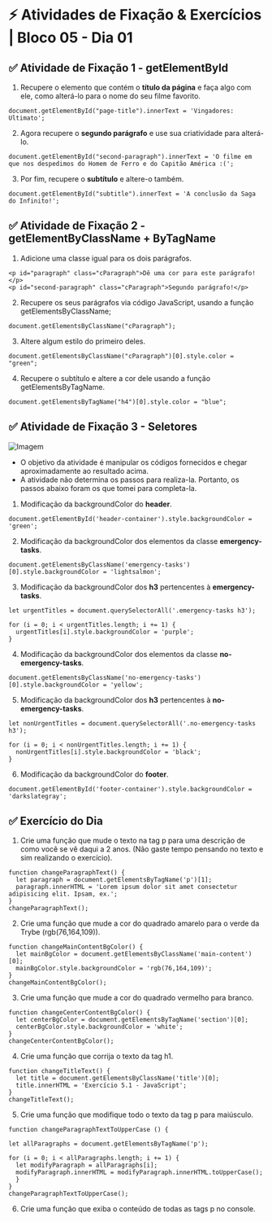 # &#9889; Atividades de Fixação & Exercícios | Bloco 05 - Dia 01

## &#9989; Atividade de Fixação 1 - getElementById

1. Recupere o elemento que contém o **título da página** e faça algo com ele, como alterá-lo para o nome do seu filme favorito.
```
document.getElementById("page-title").innerText = 'Vingadores: Ultimato';
```
2. Agora recupere o **segundo parágrafo** e use sua criatividade para alterá-lo.
```
document.getElementById("second-paragraph").innerText = 'O filme em que nos despedimos do Homem de Ferro e do Capitão América :(';
```

3. Por fim, recupere o **subtítulo** e altere-o também.
```
document.getElementById("subtitle").innerText = 'A conclusão da Saga do Infinito!';
```

## &#9989; Atividade de Fixação 2 - getElementByClassName + ByTagName

1. Adicione uma classe igual para os dois parágrafos.
```
<p id="paragraph" class="cParagraph">Dê uma cor para este parágrafo!</p>
<p id="second-paragraph" class="cParagraph">Segundo parágrafo!</p>
```

2. Recupere os seus parágrafos via código JavaScript, usando a função getElementsByClassName;
```
document.getElementsByClassName("cParagraph");
```

3. Altere algum estilo do primeiro deles.
```
document.getElementsByClassName("cParagraph")[0].style.color = "green";
```

4. Recupere o subtítulo e altere a cor dele usando a função getElementsByTagName.
```
document.getElementsByTagName("h4")[0].style.color = "blue";
```

## &#9989; Atividade de Fixação 3 - Seletores

![Imagem](/atividades-fixacao/ativ-03_seletores/objetivo-ativ-03.png)

- O objetivo da atividade é manipular os códigos fornecidos e chegar aproximadamente ao resultado acima.
- A atividade não determina os passos para realiza-la. Portanto, os passos abaixo foram os que tomei para completa-la.

1. Modificação da backgroundColor do **header**.
```
document.getElementById('header-container').style.backgroundColor = 'green';

```

2. Modificação da backgroundColor dos elementos da classe **emergency-tasks**.
```
document.getElementsByClassName('emergency-tasks')[0].style.backgroundColor = 'lightsalmon';
```

3. Modificação da backgroundColor dos **h3** pertencentes à **emergency-tasks**.
```
let urgentTitles = document.querySelectorAll('.emergency-tasks h3');

for (i = 0; i < urgentTitles.length; i += 1) {
  urgentTitles[i].style.backgroundColor = 'purple';
}
```

4. Modificação da backgroundColor dos elementos da classe **no-emergency-tasks**.
```
document.getElementsByClassName('no-emergency-tasks')[0].style.backgroundColor = 'yellow';
```

5. Modificação da backgroundColor dos **h3** pertencentes à **no-emergency-tasks**.
```
let nonUrgentTitles = document.querySelectorAll('.no-emergency-tasks h3');

for (i = 0; i < nonUrgentTitles.length; i += 1) {
  nonUrgentTitles[i].style.backgroundColor = 'black';
}
```

6. Modificação da backgroundColor do **footer**.
```
document.getElementById('footer-container').style.backgroundColor = 'darkslategray';
```

## &#9989; Exercício do Dia

1. Crie uma função que mude o texto na tag p para uma descrição de como você se vê daqui a 2 anos. (Não gaste tempo pensando no texto e sim realizando o exercício).
```
function changeParagraphText() {
  let paragraph = document.getElementsByTagName('p')[1];
  paragraph.innerHTML = 'Lorem ipsum dolor sit amet consectetur adipisicing elit. Ipsam, ex.';
}
changeParagraphText();
```

2. Crie uma função que mude a cor do quadrado amarelo para o verde da Trybe (rgb(76,164,109)).
```
function changeMainContentBgColor() {
  let mainBgColor = document.getElementsByClassName('main-content')[0];
  mainBgColor.style.backgroundColor = 'rgb(76,164,109)';
}
changeMainContentBgColor();
```

3. Crie uma função que mude a cor do quadrado vermelho para branco.
```
function changeCenterContentBgColor() {
  let centerBgColor = document.getElementsByTagName('section')[0];
  centerBgColor.style.backgroundColor = 'white';
}
changeCenterContentBgColor();
```

4. Crie uma função que corrija o texto da tag h1.
```
function changeTitleText() {
  let title = document.getElementsByClassName('title')[0];
  title.innerHTML = 'Exercício 5.1 - JavaScript';
}
changeTitleText();
```


5. Crie uma função que modifique todo o texto da tag p para maiúsculo.
```
function changeParagraphTextToUpperCase () {

let allParagraphs = document.getElementsByTagName('p');

for (i = 0; i < allParagraphs.length; i += 1) {
  let modifyParagraph = allParagraphs[i];
  modifyParagraph.innerHTML = modifyParagraph.innerHTML.toUpperCase();
  }
}
changeParagraphTextToUpperCase();
```


6. Crie uma função que exiba o conteúdo de todas as tags p no console.
```

```